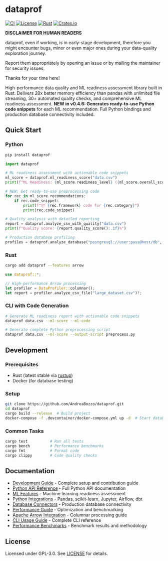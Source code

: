 # dataprof

[![CI](https://github.com/AndreaBozzo/dataprof/workflows/CI/badge.svg)](https://github.com/AndreaBozzo/dataprof/actions)
[![License](https://img.shields.io/github/license/AndreaBozzo/dataprof)](LICENSE)
[![Rust](https://img.shields.io/badge/rust-1.70%2B-orange.svg)](https://www.rust-lang.org)
[![Crates.io](https://img.shields.io/crates/v/dataprof.svg)](https://crates.io/crates/dataprof)

**DISCLAIMER FOR HUMAN READERS**

dataprof, even if working, is in early-stage development, therefore you might encounter bugs, minor or even major ones during your data-quality exploration journey.

Report them appropriately by opening an issue or by mailing the maintainer for security issues.

Thanks for your time here!

High-performance data quality and ML readiness assessment library built in Rust. Delivers 20x better memory efficiency than pandas with unlimited file streaming, 30+ automated quality checks, and comprehensive ML readiness assessment. **NEW in v0.4.6: Generates ready-to-use Python code snippets** for each ML recommendation. Full Python bindings and production database connectivity included.

## Quick Start

### Python
```bash
pip install dataprof
```

```python
import dataprof

# ML readiness assessment with actionable code snippets
ml_score = dataprof.ml_readiness_score("data.csv")
print(f"ML Readiness: {ml_score.readiness_level} ({ml_score.overall_score:.1f}%)")

# NEW: Get ready-to-use preprocessing code
for rec in ml_score.recommendations:
    if rec.code_snippet:
        print(f"📦 {rec.framework} code for {rec.category}")
        print(rec.code_snippet)

# Quality analysis with detailed reporting
report = dataprof.analyze_csv_with_quality("data.csv")
print(f"Quality score: {report.quality_score():.1f}%")

# Production database profiling
profiles = dataprof.analyze_database("postgresql://user:pass@host/db", "users")
```

### Rust
```bash
cargo add dataprof --features arrow
```

```rust
use dataprof::*;

// High-performance Arrow processing
let profiler = DataProfiler::columnar();
let report = profiler.analyze_csv_file("large_dataset.csv")?;
```

### CLI with Code Generation
```bash
# Generate ML readiness report with actionable code snippets
dataprof data.csv --ml-score --ml-code

# Generate complete Python preprocessing script
dataprof data.csv --ml-score --output-script preprocess.py
```

## Development

### Prerequisites
- Rust (latest stable via [rustup](https://rustup.rs/))
- Docker (for database testing)

### Setup
```bash
git clone https://github.com/AndreaBozzo/dataprof.git
cd dataprof
cargo build --release  # Build project
docker-compose -f .devcontainer/docker-compose.yml up -d  # Start databases
```

### Common Tasks
```bash
cargo test          # Run all tests
cargo bench         # Performance benchmarks
cargo fmt           # Format code
cargo clippy        # Code quality checks
```

## Documentation

- [Development Guide](docs/DEVELOPMENT.md) - Complete setup and contribution guide
- [Python API Reference](docs/python/API_REFERENCE.md) - Full Python API documentation
- [ML Features](docs/python/ML_FEATURES.md) - Machine learning readiness assessment
- [Python Integrations](docs/python/INTEGRATIONS.md) - Pandas, scikit-learn, Jupyter, Airflow, dbt
- [Database Connectors](docs/guides/database-connectors.md) - Production database connectivity
- [Performance Guide](docs/guides/performance-guide.md) - Optimization and benchmarking
- [Apache Arrow Integration](docs/guides/apache-arrow-integration.md) - Columnar processing guide
- [CLI Usage Guide](docs/guides/CLI_USAGE_GUIDE.md) - Complete CLI reference
- [Performance Benchmarks](docs/project/benchmarking.md) - Benchmark results and methodology

## License

Licensed under GPL-3.0. See [LICENSE](LICENSE) for details.
